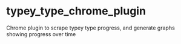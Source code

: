 # typey_type_chrome_plugin
Chrome plugin to scrape typey type progress, and generate graphs showing progress over time
